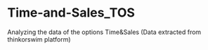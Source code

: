 # Time-and-Sales_TOS
Analyzing the data of the options Time&amp;Sales (Data extracted from thinkorswim platform)

